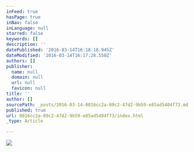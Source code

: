 ```yaml
---
inFeed: true
hasPage: true
inNav: false
inLanguage: null
starred: false
keywords: []
description: ''
datePublished: '2016-03-14T16:18:18.945Z'
dateModified: '2016-03-14T16:17:28.550Z'
authors: []
publisher:
  name: null
  domain: null
  url: null
  favicon: null
title: ''
author: []
sourcePath: _posts/2016-03-14-0016cc2a-09c2-47d2-9b59-e85ad5404f73.md
published: true
url: 0016cc2a-09c2-47d2-9b59-e85ad5404f73/index.html
_type: Article

---
```

![](https://the-grid-user-content.s3-us-west-2.amazonaws.com/d1d8d5c1-a03e-41b2-be3f-b745dbcc9616.jpg)